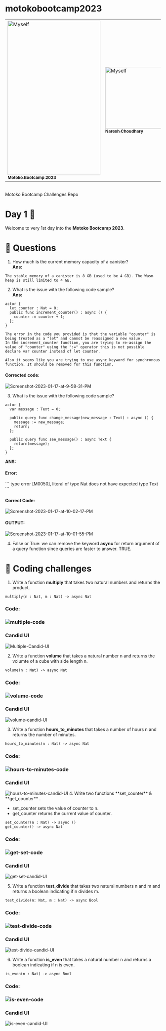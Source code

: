 # motokobootcamp2023 
<table>
  <tr>
  <td ><a href="https://forum.dfinity.org/t/motoko-bootcamp-2023-getting-started-on-the-internet-computer/16846"><img src="https://pbs.twimg.com/media/FmHudZ9WAAYFpUa?format=jpg&name=large" width="300px" height="500px" alt="Myself"/><br /><sub><b>Motoko Bootcamp 2023</b></sub></a><br /></td>
  <td ><a href="https://github.com/Nareshchoudhary02"><img src="https://i.ibb.co/nR1k4dZ/Myself-with-indian-flag.jpg" width="200px" alt="Myself"/><br /><sub><b>Naresh Choudhary</b></sub></a><br /></td>
  </tr>
</table>

<br>Motoko Bootcamp Challenges Repo

# Day 1 🥚
Welcome to very 1st day into the **Motoko Bootcamp 2023**.

# <a id="questions"> 🙋 Questions </a>
1. How much is the current memory capacity of a canister? <br>
<b>Ans:</b>
```
The stable memory of a canister is 8 GB (used to be 4 GB). The Wasm heap is still limited to 4 GB.
```
2. What is the issue with the following code sample?<br>
<b>Ans:</b>
```
actor {
  let counter : Nat = 0;
  public func increment_counter() : async () {
    counter := counter + 1;
  };
}
```
```
The error in the code you provided is that the variable "counter" is being treated as a "let" and cannot be reassigned a new value.
In the increment_counter function, you are trying to re-assign the value of "counter" using the ":=" operator this is not possible declare var counter instead of let counter.

Also it seems like you are trying to use async keyword for synchronous function. It should be removed for this function.

```
<h4>Corrected code:</h4>
<img src="https://i.ibb.co/ZGGFrjz/Screenshot-2023-01-17-at-9-58-31-PM.png" alt="Screenshot-2023-01-17-at-9-58-31-PM" border="0">

3. What is the issue with the following code sample?
```
actor {
  var message : Text = 0;

  public query func change_message(new_message : Text) : async () {
    message := new_message;
    return;
  };
  
  public query func see_message() : async Text {
    return(message);
  };
}
```
<b>ANS: </b>
<h4>Error:</h4>
```
type error [M0050], literal of type
  Nat
does not have expected type
  Text
  ```
<h4>Correct Code: </h4>  

<img src="https://i.ibb.co/g4kVBPf/Screenshot-2023-01-17-at-10-02-17-PM.png" alt="Screenshot-2023-01-17-at-10-02-17-PM" border="0">

<h4>OUTPUT:</h4>
<img src="https://i.ibb.co/mNxDz9h/Screenshot-2023-01-17-at-10-01-55-PM.png" alt="Screenshot-2023-01-17-at-10-01-55-PM" border="0">

4.  False or True: we can remove the keyword **async** for return argument of a query function since queries are faster to answer.
 TRUE.


# <a id="coding-challenges"> 🥊 Coding challenges </a>
1. Write a function **multiply** that takes two natural numbers and returns the product. 
```
multiply(n : Nat, m : Nat) -> async Nat
```
<h3>Code:<h3>
<img src="https://i.ibb.co/fCX3TVG/multiple-code.png" alt="multiple-code" border="0">
  
<h3>Candid UI</h3>
<img src="https://i.ibb.co/gynKFKH/Multiple-Candid-UI.png" alt="Multiple-Candid-UI" border="0">
  
  
2. Write a function **volume** that takes a natural number n and returns the volumte of a cube with side length n.
```
volume(n : Nat) -> async Nat
```
<h3>Code:<h3>
<img src="https://i.ibb.co/6Y8kkR4/volume-code.png" alt="volume-code" border="0">
  
<h3>Candid UI</h3>
<img src="https://i.ibb.co/j3r0hqJ/volume-candid-UI.png" alt="volume-candid-UI" border="0">
  
3. Write a function **hours_to_minutes** that takes a number of hours n and returns the number of minutes.
```
hours_to_minutes(n : Nat) -> async Nat
```
<h3>Code:<h3>
<img src="https://i.ibb.co/KbVzn6y/hours-to-minutes-code.png" alt="hours-to-minutes-code" border="0">
  
<h3>Candid UI</h3>
<img src="https://i.ibb.co/Z1j24md/hours-to-minutes-candid-UI.png" alt="hours-to-minutes-candid-UI" border="0">
4. Write two functions **set_counter** & **get_counter** .

- set_counter sets the value of counter to n.
- get_counter returns the current value of counter.
```
set_counter(n : Nat) -> async ()
get_counter() -> async Nat
```
<h3>Code:<h3>
<img src="https://i.ibb.co/wWwbY5N/get-set-code.png" alt="get-set-code" border="0">
  
<h3>Candid UI</h3>
<img src="https://i.ibb.co/cx2dPDb/get-set-candid-UI.png" alt="get-set-candid-UI" border="0">
  
5. Write a function **test_divide** that takes two natural numbers n and m and returns a boolean indicating if n divides m.
```
test_divide(n: Nat, m : Nat) -> async Bool
```
<h3>Code:<h3>
<img src="https://i.ibb.co/3FpMsX1/test-divide-code.png" alt="test-divide-code" border="0">
<h3>Candid UI</h3>
<img src="https://i.ibb.co/R6frQFg/test-divide-candid-UI.png" alt="test-divide-candid-UI" border="0">
  
6. Write a function **is_even** that takes a natural number n and returns a boolean indicating if n is even.
```
is_even(n : Nat) -> async Bool 
```
<h3>Code:<h3>
<img src="https://i.ibb.co/QC8Y5Z5/is-even-code.png" alt="is-even-code" border="0">
<h3>Candid UI</h3>
<img src="https://i.ibb.co/TbpcXd6/is-even-candid-UI.png" alt="is-even-candid-UI" border="0">


